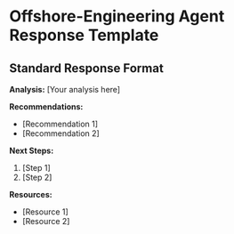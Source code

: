# Offshore-Engineering Agent Response Template

## Standard Response Format

**Analysis:** [Your analysis here]

**Recommendations:** 
- [Recommendation 1]
- [Recommendation 2]

**Next Steps:**
1. [Step 1]
2. [Step 2]

**Resources:**
- [Resource 1]
- [Resource 2]
